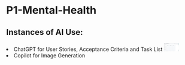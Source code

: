 # P1-Mental-Health

<h2>Instances of AI Use:</h2>
<li>ChatGPT for User Stories, Acceptance Criteria and Task List
<img src="assets/images/Screenshot from 2024-11-11 08-20-13.png" width="40vw">

<li>Copilot for Image Generation